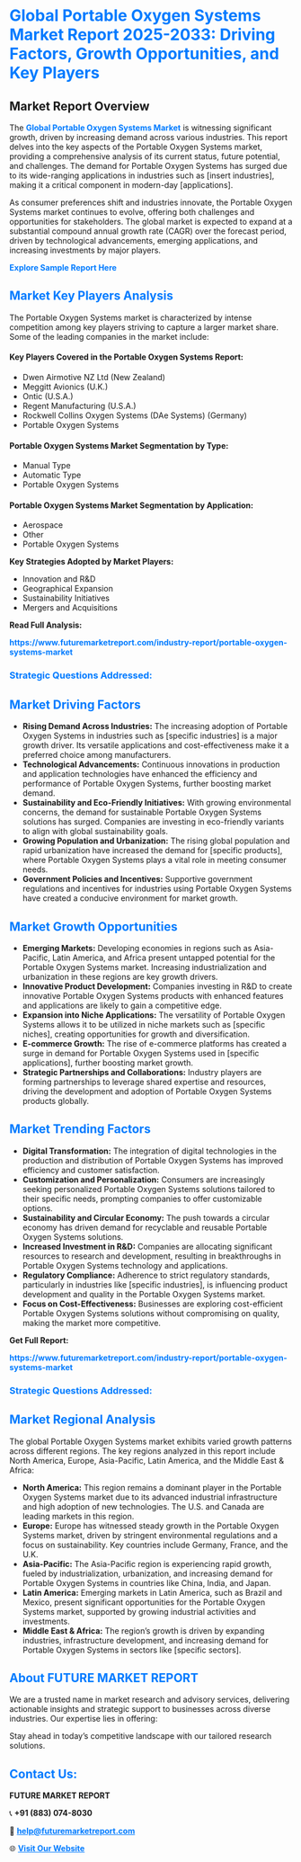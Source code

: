 <h1 style="color: #007BFF;">Global Portable Oxygen Systems Market Report 2025-2033: Driving Factors, Growth Opportunities, and Key Players</h1>

<section id="overview">
<h2>Market Report Overview</h2>
<p>The <a href="https://www.futuremarketreport.com/industry-report/portable-oxygen-systems-market" style="color: #007BFF; text-decoration: none;"><strong>Global Portable Oxygen Systems Market</strong></a> is witnessing significant growth, driven by increasing demand across various industries. This report delves into the key aspects of the Portable Oxygen Systems market, providing a comprehensive analysis of its current status, future potential, and challenges. The demand for Portable Oxygen Systems has surged due to its wide-ranging applications in industries such as [insert industries], making it a critical component in modern-day [applications].</p>
<p>As consumer preferences shift and industries innovate, the Portable Oxygen Systems market continues to evolve, offering both challenges and opportunities for stakeholders. The global market is expected to expand at a substantial compound annual growth rate (CAGR) over the forecast period, driven by technological advancements, emerging applications, and increasing investments by major players.</p>
</section>

<section id="overview">
<p><a href="https://www.futuremarketreport.com/request-sample/reportId=106549" style="color: #007BFF; text-decoration: none;"><strong>Explore Sample Report Here</strong></a></p>
</section>

<section id="key-players">
<h2 style="color: #007BFF;">Market Key Players Analysis</h2>
<p>The Portable Oxygen Systems market is characterized by intense competition among key players striving to capture a larger market share. Some of the leading companies in the market include:</p>
<h4>Key Players Covered in the Portable Oxygen Systems Report:</h4>
<ul><li>Dwen Airmotive NZ Ltd (New Zealand)</li><li>Meggitt Avionics (U.K.)</li><li>Ontic (U.S.A.)</li><li>Regent Manufacturing (U.S.A.)</li><li>Rockwell Collins Oxygen Systems (DAe Systems) (Germany)</li><li>Portable Oxygen Systems</li></ul>
<h4>Portable Oxygen Systems Market Segmentation by Type:</h4>
<ul><li>Manual Type</li><li>Automatic Type</li><li>Portable Oxygen Systems</li></ul>

<h4>Portable Oxygen Systems Market Segmentation by Application:</h4>
<ul><li>Aerospace</li><li>Other</li><li>Portable Oxygen Systems</li></ul>
<p><strong>Key Strategies Adopted by Market Players:</strong></p>
<ul>
<li>Innovation and R&D</li>
<li>Geographical Expansion</li>
<li>Sustainability Initiatives</li>
<li>Mergers and Acquisitions</li>
</ul>
</section>

<section>
<p><strong>Read Full Analysis: </strong></p><a href="https://www.futuremarketreport.com/industry-report/portable-oxygen-systems-market" style="color: #007BFF; text-decoration: none;"><strong>https://www.futuremarketreport.com/industry-report/portable-oxygen-systems-market</strong></a>
<h3 style="color: #007BFF;">Strategic Questions Addressed:</h3>
</section>

<section id="driving-factors">
<h2 style="color: #007BFF;">Market Driving Factors</h2>
<ul>
<li><strong>Rising Demand Across Industries:</strong> The increasing adoption of Portable Oxygen Systems in industries such as [specific industries] is a major growth driver. Its versatile applications and cost-effectiveness make it a preferred choice among manufacturers.</li>
<li><strong>Technological Advancements:</strong> Continuous innovations in production and application technologies have enhanced the efficiency and performance of Portable Oxygen Systems, further boosting market demand.</li>
<li><strong>Sustainability and Eco-Friendly Initiatives:</strong> With growing environmental concerns, the demand for sustainable Portable Oxygen Systems solutions has surged. Companies are investing in eco-friendly variants to align with global sustainability goals.</li>
<li><strong>Growing Population and Urbanization:</strong> The rising global population and rapid urbanization have increased the demand for [specific products], where Portable Oxygen Systems plays a vital role in meeting consumer needs.</li>
<li><strong>Government Policies and Incentives:</strong> Supportive government regulations and incentives for industries using Portable Oxygen Systems have created a conducive environment for market growth.</li>
</ul>
</section>

<section id="growth-opportunities">
<h2 style="color: #007BFF;">Market Growth Opportunities</h2>
<ul>
<li><strong>Emerging Markets:</strong> Developing economies in regions such as Asia-Pacific, Latin America, and Africa present untapped potential for the Portable Oxygen Systems market. Increasing industrialization and urbanization in these regions are key growth drivers.</li>
<li><strong>Innovative Product Development:</strong> Companies investing in R&D to create innovative Portable Oxygen Systems products with enhanced features and applications are likely to gain a competitive edge.</li>
<li><strong>Expansion into Niche Applications:</strong> The versatility of Portable Oxygen Systems allows it to be utilized in niche markets such as [specific niches], creating opportunities for growth and diversification.</li>
<li><strong>E-commerce Growth:</strong> The rise of e-commerce platforms has created a surge in demand for Portable Oxygen Systems used in [specific applications], further boosting market growth.</li>
<li><strong>Strategic Partnerships and Collaborations:</strong> Industry players are forming partnerships to leverage shared expertise and resources, driving the development and adoption of Portable Oxygen Systems products globally.</li>
</ul>
</section>

<section id="trending-factors">
<h2 style="color: #007BFF;">Market Trending Factors</h2>
<ul>
<li><strong>Digital Transformation:</strong> The integration of digital technologies in the production and distribution of Portable Oxygen Systems has improved efficiency and customer satisfaction.</li>
<li><strong>Customization and Personalization:</strong> Consumers are increasingly seeking personalized Portable Oxygen Systems solutions tailored to their specific needs, prompting companies to offer customizable options.</li>
<li><strong>Sustainability and Circular Economy:</strong> The push towards a circular economy has driven demand for recyclable and reusable Portable Oxygen Systems solutions.</li>
<li><strong>Increased Investment in R&D:</strong> Companies are allocating significant resources to research and development, resulting in breakthroughs in Portable Oxygen Systems technology and applications.</li>
<li><strong>Regulatory Compliance:</strong> Adherence to strict regulatory standards, particularly in industries like [specific industries], is influencing product development and quality in the Portable Oxygen Systems market.</li>
<li><strong>Focus on Cost-Effectiveness:</strong> Businesses are exploring cost-efficient Portable Oxygen Systems solutions without compromising on quality, making the market more competitive.</li>
</ul>
</section>

<section>
<p><strong>Get Full Report: </strong></p><a href="https://www.futuremarketreport.com/industry-report/portable-oxygen-systems-market" style="color: #007BFF; text-decoration: none;"><strong>https://www.futuremarketreport.com/industry-report/portable-oxygen-systems-market</strong></a>
<h3 style="color: #007BFF;">Strategic Questions Addressed:</h3>
</section>


<section id="regional-analysis">
<h2 style="color: #007BFF;">Market Regional Analysis</h2>
<p>The global Portable Oxygen Systems market exhibits varied growth patterns across different regions. The key regions analyzed in this report include North America, Europe, Asia-Pacific, Latin America, and the Middle East & Africa:</p>
<ul>
<li><strong>North America:</strong> This region remains a dominant player in the Portable Oxygen Systems market due to its advanced industrial infrastructure and high adoption of new technologies. The U.S. and Canada are leading markets in this region.</li>
<li><strong>Europe:</strong> Europe has witnessed steady growth in the Portable Oxygen Systems market, driven by stringent environmental regulations and a focus on sustainability. Key countries include Germany, France, and the U.K.</li>
<li><strong>Asia-Pacific:</strong> The Asia-Pacific region is experiencing rapid growth, fueled by industrialization, urbanization, and increasing demand for Portable Oxygen Systems in countries like China, India, and Japan.</li>
<li><strong>Latin America:</strong> Emerging markets in Latin America, such as Brazil and Mexico, present significant opportunities for the Portable Oxygen Systems market, supported by growing industrial activities and investments.</li>
<li><strong>Middle East & Africa:</strong> The region’s growth is driven by expanding industries, infrastructure development, and increasing demand for Portable Oxygen Systems in sectors like [specific sectors].</li>
</ul>
</section>

<footer>
<h2 style="color: #007BFF;">About FUTURE MARKET REPORT</h2>
<p>We are a trusted name in market research and advisory services, delivering actionable insights and strategic support to businesses across diverse industries. Our expertise lies in offering:</p>

<p>Stay ahead in today’s competitive landscape with our tailored research solutions.</p>

<h2 style="color: #007BFF;">Contact Us:</h2>
<p><strong>FUTURE MARKET REPORT</strong></p>
<p>📞 <strong>+91 (883) 074-8030</strong></p>
<p>📧 <strong><a href="mailto:help@futuremarketreport.com" style="color: #007BFF;">help@futuremarketreport.com</a></strong></p>
<p>🌐 <strong><a href="https://www.futuremarketreport.com/" style="color: #007BFF;">Visit Our Website</a></strong></p>
</footer>